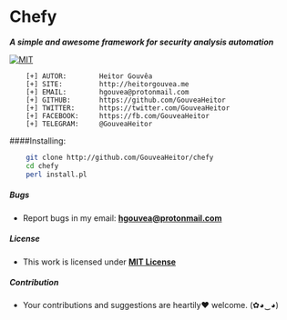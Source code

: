 # Chefy

***A simple and awesome framework for security analysis automation***

[![MIT](https://img.shields.io/badge/license-MIT-blue.svg)](https://github.com/GouveaHeitor/chefy/blob/master/LICENSE.md)

```
    [+] AUTOR:        Heitor Gouvêa
    [+] SITE:         http://heitorgouvea.me
    [+] EMAIL:        hgouvea@protonmail.com
    [+] GITHUB:       https://github.com/GouveaHeitor
    [+] TWITTER:      https://twitter.com/GouveaHeitor
    [+] FACEBOOK:     https://fb.com/GouveaHeitor
    [+] TELEGRAM:     @GouveaHeitor
```

####Installing:

```bash
    git clone http://github.com/GouveaHeitor/chefy
    cd chefy
    perl install.pl
```

##### Bugs

- Report bugs in my email: **hgouvea@protonmail.com**

##### License

- This work is licensed under [**MIT License**](https://github.com/GouveaHeitor/chefy/blob/master/LICENSE.md)

##### Contribution

- Your contributions and suggestions are heartily♥ welcome. (✿◕‿◕)

